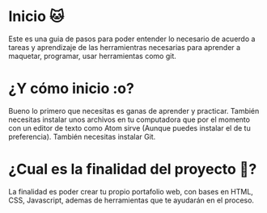 # Inicio :cat:
Este es una guia de pasos para poder entender lo
necesario de acuerdo a tareas y aprendizaje de las 
herramientras necesarias para aprender a maquetar, programar, 
usar herramientas como git.

# ¿Y cómo inicio :o?
Bueno lo primero que necesitas es ganas de aprender y practicar. 
También necesitas instalar unos archivos en tu computadora que por el 
momento con un editor de texto como Atom sirve (Aunque puedes instalar el de tu preferencia). 
También necesitas instalar Git.

# ¿Cual es la finalidad del proyecto :dog:?
La finalidad es poder crear tu propio portafolio web, con bases en HTML, CSS, Javascript, ademas de herramientas que te ayudarán 
en el proceso.

